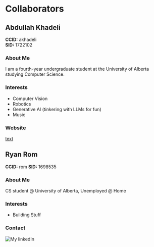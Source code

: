 # Collaborators

## Abdullah Khadeli

**CCID:** akhadeli  
**SID:** 1722102

### About Me

I am a fourth-year undergraduate student at the University of Alberta studying Computer Science.

### Interests

- Computer Vision
- Robotics
- Generative AI (tinkering with LLMs for fun)
- Music

### Website

[text](https://akhadeli.github.io/cmput412-akhadeli/)


## Ryan Rom

**CCID:** rom
**SID:** 1698535

### About Me

CS student @ University of Alberta, Unemployed @ Home

### Interests

- Building Stuff

### Contact

![My linkedIn](https://www.linkedin.com/in/ryan-kenneth-rom-5ba290292/)
